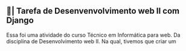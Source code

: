 ## 📑| Tarefa de Desenvenvolvimento web II com Django

  Essa foi uma atividade do curso Técnico em Informática para web. Da disciplina de Desenvolvimento web II. Na qual, tivemos que criar um
 
